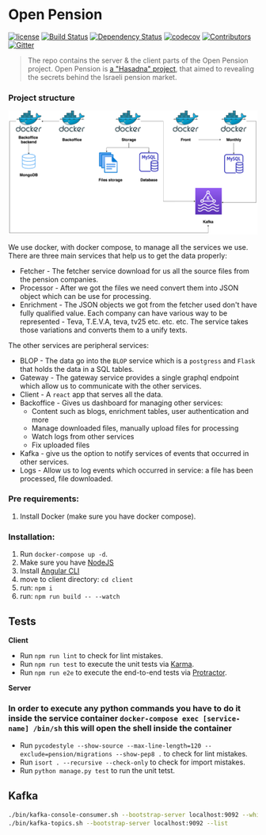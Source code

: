 # Open Pension

[![license][license-image]][license-url] [![Build Status][travis-image]][travis-url] [![Dependency Status][dependency-image]][dependency-url] [![codecov][codecov-image]][codecov-url] [![Contributors][contributors-image]][contributors-url] [![Gitter][gitter-image]][gitter-url]

> The repo contains the server & the client parts of the Open Pension project.
Open Pension is [a "Hasadna" project](http://www.hasadna.org.il/), that aimed to 
revealing the secrets behind the Israeli pension market.

### Project structure
![diagram-improved](assets/diagram-new.png)

We use docker, with docker compose, to manage all the services we use. There are
three main services that help us to get the data properly:
* Fetcher - The fetcher service download for us all the source files from the 
pension companies.
* Processor - After we got the files we need convert them into JSON object which
can be use for processing.
* Enrichment - The JSON objects we got from the fetcher used don't have fully
qualified value. Each company can have various way to be represented - Teva,
T.E.V.A, teva, tv25 etc. etc. etc. The service takes those variations and 
converts them to a unify texts.

The other services are peripheral services:

* BLOP - The data go into the `BLOP` service which is a `postgress` and `Flask` 
that holds the data in a SQL tables.
* Gateway - The gateway service provides a single graphql endpoint which allow 
us to communicate with the other services.
* Client - A `react` app that serves all the data.
* Backoffice - Gives us dashboard for managing other services:
    * Content such as blogs, enrichment tables, user authentication and more
    * Manage downloaded files, manually upload files for processing 
    * Watch logs from other services
    * Fix uploaded files
* Kafka - give us the option to notify services of events that occurred in other 
services.
* Logs - Allow us to log events which occurred in service: a file has been 
processed, file downloaded.


### Pre requirements:

  1. Install Docker (make sure you have docker compose).

### Installation:

  1. Run `docker-compose up -d`.
  2. Make sure you have [NodeJS](nodejs.org)
  3. Install [Angular CLI](https://github.com/angular/angular-cli)
  4. move to client directory: `cd client`
  5. run: `npm i`
  6. run: `npm run build -- --watch`

## Tests

**Client**

  * Run `npm run lint` to check for lint mistakes.
  * Run `npm run test` to execute the unit tests via [Karma](https://karma-runner.github.io).
  * Run `npm run e2e` to execute the end-to-end tests via [Protractor](http://www.protractortest.org/).

**Server**

### In order to execute any python commands you have to do it inside the service container `docker-compose exec [service-name] /bin/sh` this will open the shell inside the container

  * Run `pycodestyle --show-source --max-line-length=120 --exclude=pension/migrations --show-pep8 .` to check for lint mistakes.
  * Run `isort . --recursive --check-only` to check for import mistakes.
  * Run `python manage.py test` to run the unit tetst.
  
  
## Kafka
```bash
./bin/kafka-console-consumer.sh --bootstrap-server localhost:9092 --whitelist '.*'
./bin/kafka-topics.sh --bootstrap-server localhost:9092 --list
```

[license-image]: https://img.shields.io/badge/license-MIT-blue.svg
[license-url]: https://github.com/hasadna/open_pension/blob/master/LICENSE
[travis-image]: https://travis-ci.org/hasadna/open_pension.svg?branch=master
[travis-url]: https://travis-ci.org/hasadna/open_pension
[dependency-image]: https://dependencyci.com/github/hasadna/open_pension/badge
[dependency-url]: https://dependencyci.com/github/hasadna/open_pension
[codecov-image]: https://codecov.io/gh/hasadna/open_pension/branch/master/graph/badge.svg
[codecov-url]: https://codecov.io/gh/hasadna/open_pension
[gitter-image]: https://img.shields.io/badge/Gitter-Join_the_chat_%E2%86%92-00d06f.svg
[gitter-url]: https://gitter.im/open-pension/Lobby?utm_source=badge&utm_medium=badge&utm_campaign=pr-badge&utm_content=badge
[contributors-image]: https://img.shields.io/github/contributors/hasadna/open_pension.svg
[contributors-url]: https://github.com/hasadna/open_pension/graphs/contributors

